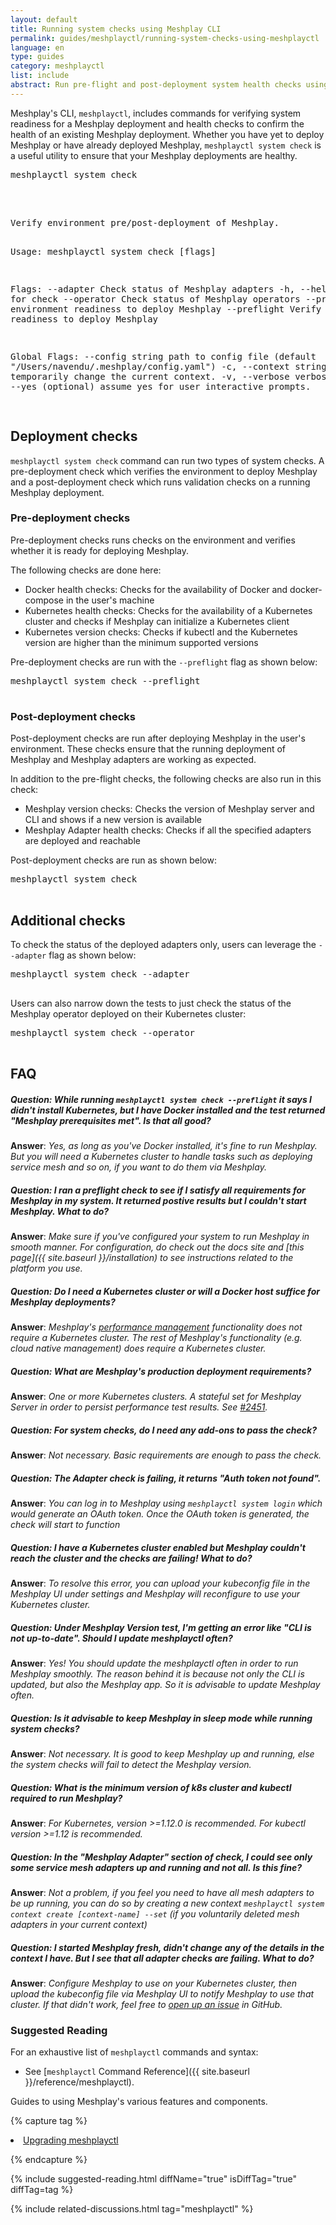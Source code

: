 ```yaml
---
layout: default
title: Running system checks using Meshplay CLI
permalink: guides/meshplayctl/running-system-checks-using-meshplayctl
language: en
type: guides
category: meshplayctl
list: include
abstract: Run pre-flight and post-deployment system health checks using Meshplay's CLI, meshplayctl.
---
```


Meshplay's CLI, `meshplayctl`, includes commands for verifying system readiness for a Meshplay deployment and health checks to confirm the health of an existing Meshplay deployment. Whether you have yet to deploy Meshplay or have already deployed Meshplay, `meshplayctl system check` is a useful utility to ensure that your Meshplay deployments are healthy.

<pre class="codeblock-pre">
<div class="codeblock"><div class="clipboardjs">meshplayctl system check</div></div>
</pre>
<br/>
<pre class="codeblock-pre">
<div class="codeblock"><div class="clipboardjs">Verify environment pre/post-deployment of Meshplay.

Usage:
meshplayctl system check [flags]

Flags:
--adapter Check status of Meshplay adapters
-h, --help help for check
--operator Check status of Meshplay operators
--pre Verify environment readiness to deploy Meshplay
--preflight Verify environment readiness to deploy Meshplay

Global Flags:
--config string path to config file (default "/Users/navendu/.meshplay/config.yaml")
-c, --context string (optional) temporarily change the current context.
-v, --verbose verbose output
-y, --yes (optional) assume yes for user interactive prompts.</div></div>
</pre>

## Deployment checks

`meshplayctl system check` command can run two types of system checks. A pre-deployment check which verifies the environment to deploy Meshplay and a post-deployment check which runs validation checks on a running Meshplay deployment.

### Pre-deployment checks

Pre-deployment checks runs checks on the environment and verifies whether it is ready for deploying Meshplay.

The following checks are done here:

- Docker health checks: Checks for the availability of Docker and docker-compose in the user's machine
- Kubernetes health checks: Checks for the availability of a Kubernetes cluster and checks if Meshplay can initialize a Kubernetes client
- Kubernetes version checks: Checks if kubectl and the Kubernetes version are higher than the minimum supported versions

Pre-deployment checks are run with the `--preflight` flag as shown below:

<pre class="codeblock-pre">
<div class="codeblock"><div class="clipboardjs">meshplayctl system check --preflight</div></div>
</pre>

### Post-deployment checks

Post-deployment checks are run after deploying Meshplay in the user's environment. These checks ensure that the running deployment of Meshplay and Meshplay adapters are working as expected.

In addition to the pre-flight checks, the following checks are also run in this check:

- Meshplay version checks: Checks the version of Meshplay server and CLI and shows if a new version is available
- Meshplay Adapter health checks: Checks if all the specified adapters are deployed and reachable

Post-deployment checks are run as shown below:

<pre class="codeblock-pre">
<div class="codeblock"><div class="clipboardjs">meshplayctl system check</div></div>
</pre>

## Additional checks

To check the status of the deployed adapters only, users can leverage the `--adapter` flag as shown below:

<pre class="codeblock-pre">
<div class="codeblock"><div class="clipboardjs">meshplayctl system check --adapter</div></div>
</pre>

Users can also narrow down the tests to just check the status of the Meshplay operator deployed on their Kubernetes cluster:

<pre class="codeblock-pre">
<div class="codeblock"><div class="clipboardjs">meshplayctl system check --operator</div></div>
</pre>

## FAQ

##### Question: While running `meshplayctl system check --preflight` it says I didn't install Kubernetes, but I have Docker installed and the test returned "Meshplay prerequisites met". Is that all good?

**Answer**: _Yes, as long as you've Docker installed, it's fine to run Meshplay. But you will need a Kubernetes cluster to handle tasks such as deploying service mesh and so on, if you want to do them via Meshplay._

##### Question: I ran a preflight check to see if I satisfy all requirements for Meshplay in my system. It returned postive results but I couldn't start Meshplay. What to do?

**Answer**: _Make sure if you've configured your system to run Meshplay in smooth manner. For configuration, do check out the docs site and [this page]({{ site.baseurl }}/installation) to see instructions related to the platform you use._

##### Question: Do I need a Kubernetes cluster or will a Docker host suffice for Meshplay deployments?

**Answer**: _Meshplay's [performance management](tasks/performance/managing-performance) functionality does not require a Kubernetes cluster. The rest of Meshplay's functionality (e.g. cloud native management) does require a Kubernetes cluster._

##### Question: What are Meshplay's production deployment requirements?

**Answer**: _One or more Kubernetes clusters. A stateful set for Meshplay Server in order to persist performance test results. See [#2451](https://github.com/khulnasoft/meshplay/issues/2451)._

##### Question: For system checks, do I need any add-ons to pass the check?

**Answer**: _Not necessary. Basic requirements are enough to pass the check._

##### Question: The Adapter check is failing, it returns "Auth token not found".

**Answer**: _You can log in to Meshplay using `meshplayctl system login` which would generate an OAuth token. Once the OAuth token is generated, the check will start to function_

##### Question: I have a Kubernetes cluster enabled but Meshplay couldn't reach the cluster and the checks are failing! What to do?

**Answer**: _To resolve this error, you can upload your kubeconfig file in the Meshplay UI under settings and Meshplay will reconfigure to use your Kubernetes cluster._

##### Question: Under Meshplay Version test, I'm getting an error like "CLI is not up-to-date". Should I update meshplayctl often?

**Answer**: _Yes! You should update the meshplayctl often in order to run Meshplay smoothly. The reason behind it is because not only the CLI is updated, but also the Meshplay app. So it is advisable to update Meshplay often._

##### Question: Is it advisable to keep Meshplay in sleep mode while running system checks?

**Answer**: _Not necessary. It is good to keep Meshplay up and running, else the system checks will fail to detect the Meshplay version._

##### Question: What is the minimum version of k8s cluster and kubectl required to run Meshplay?

**Answer**: _For Kubernetes, version >=1.12.0 is recommended. For kubectl version >=1.12 is recommended._

##### Question: In the "Meshplay Adapter" section of check, I could see only some service mesh adapters up and running and not all. Is this fine?

**Answer**: _Not a problem, if you feel you need to have all mesh adapters to be up running, you can do so by creating a new context `meshplayctl system context create [context-name] --set` (if you voluntarily deleted mesh adapters in your current context)_

##### Question: I started Meshplay fresh, didn't change any of the details in the context I have. But I see that all adapter checks are failing. What to do?

**Answer**: _Configure Meshplay to use on your Kubernetes cluster, then upload the kubeconfig file via Meshplay UI to notify Meshplay to use that cluster. If that didn't work, feel free to [open up an issue](https://github.com/khulnasoft/meshplay/issues) in GitHub._

### Suggested Reading

For an exhaustive list of `meshplayctl` commands and syntax:

- See [`meshplayctl` Command Reference]({{ site.baseurl }}/reference/meshplayctl).

Guides to using Meshplay's various features and components.

{% capture tag %}

<li><a href="{{ site.baseurl }}/guides/upgrade#upgrading-meshplay-cli">Upgrading meshplayctl</a></li>

{% endcapture %}

{% include suggested-reading.html diffName="true" isDiffTag="true" diffTag=tag %}

{% include related-discussions.html tag="meshplayctl" %}

